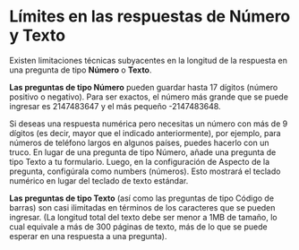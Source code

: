 # Límites en las respuestas de Número y Texto

Existen limitaciones técnicas subyacentes en la longitud de la respuesta en una pregunta de tipo **Número** o **Texto**.
 
**Las preguntas de tipo Número** pueden guardar hasta 17 dígitos (número positivo o negativo). Para ser exactos, el número más grande que se puede ingresar es 2147483647 y el más pequeño -2147483648.
 
Si deseas una respuesta numérica pero necesitas un número con más de 9 dígitos (es decir, mayor que el indicado anteriormente), por ejemplo, para números de teléfono largos en algunos países, puedes hacerlo con un truco. En lugar de una pregunta de tipo Número, añade una pregunta de tipo Texto a tu formulario. Luego, en la configuración de Aspecto de la pregunta, configúrala como numbers (números). Esto mostrará el teclado numérico en lugar del teclado de texto estándar.

**Las preguntas de tipo Texto** (así como las preguntas de tipo Código de barras) son casi ilimitadas en términos de los caracteres que se pueden ingresar. (La longitud total del texto debe ser menor a 1MB de tamaño, lo cual equivale a más de 300 páginas de texto, más de lo que se puede esperar en una respuesta a una pregunta).